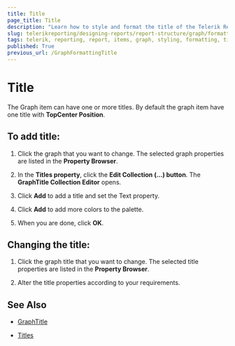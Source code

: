 ```yaml
---
title: Title
page_title: Title 
description: "Learn how to style and format the title of the Telerik Reporting Graph report item."
slug: telerikreporting/designing-reports/report-structure/graph/formatting-a-graph/title
tags: telerik, reporting, report, items, graph, styling, formatting, title
published: True
previous_url: /GraphFormattingTitle
---
```


# Title

The Graph item can have one or more titles. By default the graph item have one title with __TopCenter Position__. 

## To add title:

1. Click the graph that you want to change. The selected graph properties are listed in the __Property Browser__.

1. In the __Titles property__, click the __Edit Collection (…) button__. The __GraphTitle Collection Editor__ opens. 

1. Click __Add__ to add a title and set the Text property. 

1. Click __Add__ to add more colors to the palette. 

1. When you are done, click __OK__. 

## Changing the title:

1. Click the graph title that you want to change. The selected title properties are listed in the __Property Browser__.

1. Alter the title properties according to your requirements. 


## See Also
 
* [GraphTitle](/reporting/api/Telerik.Reporting.GraphTitle)  

* [Titles](/reporting/api/Telerik.Reporting.Graph#Telerik_Reporting_Graph_Titles)
